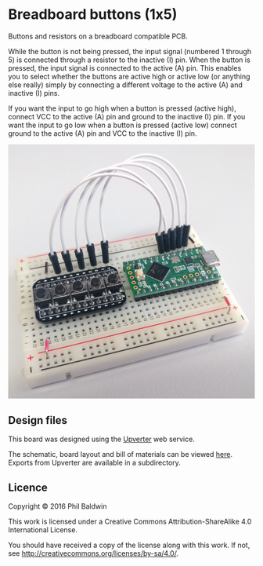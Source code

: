 # Breadboard buttons (1x5)

Buttons and resistors on a breadboard compatible PCB.

While the button is not being pressed, the input signal (numbered 1 through 5) is connected through a resistor to the inactive (I) pin. When the button is pressed, the input signal is connected to the active (A) pin. This enables you to select whether the buttons are active high or active low (or anything else really) simply by connecting a different voltage to the active (A) and inactive (I) pins.

If you want the input to go high when a button is pressed (active high), connect VCC to the active (A) pin and ground to the inactive (I) pin. If you want the input to go low when a button is pressed (active low) connect ground to the active (A) pin and VCC to the inactive (I) pin.

![Board photo](./board-photo.jpg)

## Design files

This board was designed using the [Upverter](https://upverter.com) web service.

The schematic, board layout and bill of materials can be viewed [here](https://upverter.com/Trebuchetindustries/3e25da6e03fb6ce9/Breadboard-buttons-1x5/). Exports from Upverter are available in a subdirectory.

## Licence

Copyright © 2016 Phil Baldwin

This work is licensed under a Creative Commons Attribution-ShareAlike 4.0 International License.

You should have received a copy of the license along with this work. If not, see <http://creativecommons.org/licenses/by-sa/4.0/>.
